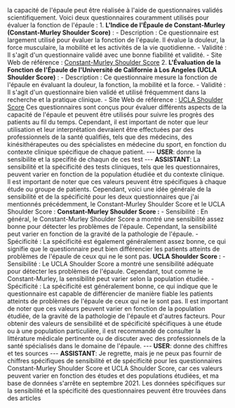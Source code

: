 la capacité de l'épaule peut être réalisée à l'aide de questionnaires validés scientifiquement. Voici deux questionnaires couramment utilisés pour évaluer la fonction de l'épaule : 1. **L'Indice de l'Épaule de Constant-Murley (Constant-Murley Shoulder Score)** : - Description : Ce questionnaire est largement utilisé pour évaluer la fonction de l'épaule. Il évalue la douleur, la force musculaire, la mobilité et les activités de la vie quotidienne. - Validité : Il s'agit d'un questionnaire validé avec une bonne fiabilité et validité. - Site Web de référence : [Constant-Murley Shoulder Score](https://www.mdcalc.com/constant-murley-shoulder-score) 2. **L'Évaluation de la Fonction de l'Épaule de l'Université de Californie à Los Angeles (UCLA Shoulder Score)** : - Description : Ce questionnaire mesure la fonction de l'épaule en évaluant la douleur, la fonction, la mobilité et la force. - Validité : Il s'agit d'un questionnaire bien validé et utilisé fréquemment dans la recherche et la pratique clinique. - Site Web de référence : [UCLA Shoulder Score](https://www.mdcalc.com/ucla-shoulder-score) Ces questionnaires sont conçus pour évaluer différents aspects de la capacité de l'épaule et peuvent être utilisés pour suivre les progrès des patients au fil du temps. Cependant, il est important de noter que leur utilisation et leur interprétation devraient être effectuées par des professionnels de la santé qualifiés, tels que des médecins, des kinésithérapeutes ou des spécialistes en médecine du sport, en fonction du contexte clinique spécifique de chaque patient. --- **USER**: donne la sensibilite et la specifité de chaqun de ces test --- **ASSISTANT**: La sensibilité et la spécificité des tests cliniques, tels que les questionnaires, peuvent varier en fonction de la population étudiée et du contexte clinique. Il est important de noter que ces valeurs peuvent être spécifiques à chaque étude ou groupe de patients. Cependant, voici une idée générale de la sensibilité et de la spécificité pour les deux questionnaires que j'ai mentionnés précédemment, le Constant-Murley Shoulder Score et le UCLA Shoulder Score : **Constant-Murley Shoulder Score :** - Sensibilité : En général, le Constant-Murley Shoulder Score a montré une sensibilité assez bonne pour détecter les problèmes de l'épaule. Cependant, la sensibilité peut varier en fonction de la gravité de la pathologie de l'épaule. - Spécificité : La spécificité est également généralement assez bonne, ce qui signifie que le questionnaire peut bien différencier les patients atteints de problèmes de l'épaule de ceux qui ne le sont pas. **UCLA Shoulder Score :** - Sensibilité : Le UCLA Shoulder Score a montré une sensibilité adéquate pour détecter les problèmes de l'épaule. Cependant, tout comme le Constant-Murley, la sensibilité peut varier selon la population étudiée. - Spécificité : La spécificité est généralement bonne, ce qui indique que le questionnaire est capable de différencier de manière fiable les patients atteints de problèmes de l'épaule de ceux qui ne le sont pas. Il est important de noter que ces valeurs peuvent varier en fonction de la population étudiée, de la gravité de la pathologie de l'épaule et d'autres facteurs. Pour obtenir des valeurs de sensibilité et de spécificité spécifiques à une étude ou à une population particulière, il est recommandé de consulter la littérature médicale pertinente ou de discuter avec des professionnels de la santé spécialisés dans le domaine de l'épaule. --- **USER**: donne des chiffres et tes sources --- **ASSISTANT**: Je regrette, mais je ne peux pas fournir de chiffres spécifiques de sensibilité et de spécificité pour les questionnaires Constant-Murley Shoulder Score et UCLA Shoulder Score, car ces valeurs peuvent varier en fonction des études et des populations étudiées, et ma base de données s'arrête en septembre 2021. Les données spécifiques sur la sensibilité et la spécificité des questionnaires peuvent être trouvées dans des articles